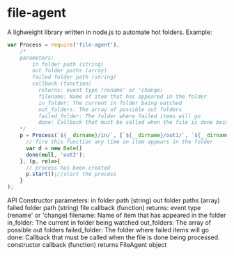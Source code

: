 # file-agent
A lighweight library written in node.js to automate hot folders.
Example:
```js
var Process = require('file-agent'),
    /*
    parameters:
        in folder path (string)
        out folder paths (array)
        failed folder path (string)
        callback (function)
          returns: event type (rename' or 'change)
          filename: Name of item that has appeared in the folder
          in_folder: The current in folder being watched
          out_folders: The array of possible out folders
          failed_folder: The folder where failed items will go
          done: Callback that must be called when the file is done being processed.
    */
    p = Process(`${__dirname}/in/`, [`${__dirname}/out1/`, `${__dirname}/out2/`], `${__dirname}/failed/`, (eventType, filename, in_folder, out_folders, failed_folder, done)=>{
      // fire this function any time an item appears in the folder
      var d = new Date()
      done(null, 'out2');
    }, (p, re)=>{
      // process has been created
      p.start();//start the process
    }
);
```
API
Constructor
    parameters:
        in folder path (string)
        out folder paths (array)
        failed folder path (string)
        file callback (function)
          returns: event type (rename' or 'change)
          filename: Name of item that has appeared in the folder
          in_folder: The current in folder being watched
          out_folders: The array of possible out folders
          failed_folder: The folder where failed items will go
          done: Callback that must be called when the file is done being processed.
        constructor callback (function)
            returns 
                FileAgent object
